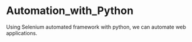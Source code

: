 # Automation_with_Python

Using Selenium automated framework with python, we can automate web applications.
